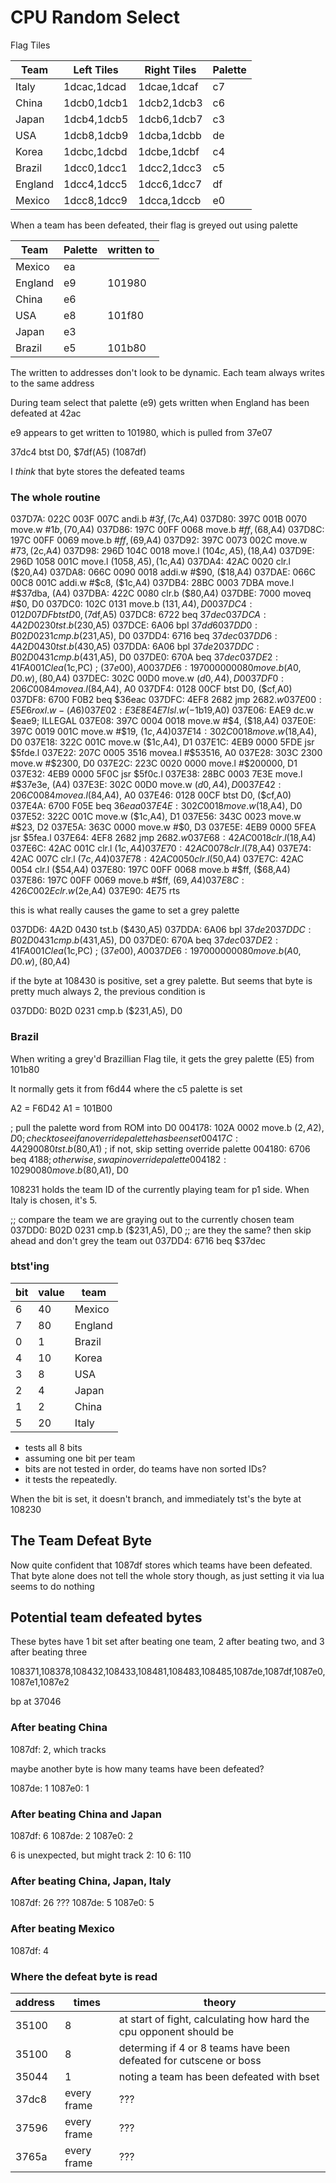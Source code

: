 # CPU Random Select

Flag Tiles

| Team    | Left Tiles  | Right Tiles | Palette |
| ------- | ----------- | ----------- | ------- |
| Italy   | 1dcac,1dcad | 1dcae,1dcaf | c7      |
| China   | 1dcb0,1dcb1 | 1dcb2,1dcb3 | c6      |
| Japan   | 1dcb4,1dcb5 | 1dcb6,1dcb7 | c3      |
| USA     | 1dcb8,1dcb9 | 1dcba,1dcbb | de      |
| Korea   | 1dcbc,1dcbd | 1dcbe,1dcbf | c4      |
| Brazil  | 1dcc0,1dcc1 | 1dcc2,1dcc3 | c5      |
| England | 1dcc4,1dcc5 | 1dcc6,1dcc7 | df      |
| Mexico  | 1dcc8,1dcc9 | 1dcca,1dccb | e0      |

When a team has been defeated, their flag is greyed out using palette

| Team    | Palette | written to |
| ------- | ------- | ---------- |
| Mexico  | ea      |            |
| England | e9      | 101980     |
| China   | e6      |            |
| USA     | e8      | 101f80     |
| Japan   | e3      |            |
| Brazil  | e5      | 101b80     |

The written to addresses don't look to be dynamic. Each team always writes to the same address

During team select that palette (e9) gets written when England has been defeated at 42ac

e9 appears to get written to 101980, which is pulled from 37e07

37dc4 btst D0, $7df(A5) (1087df)

I _think_ that byte stores the defeated teams

### The whole routine

037D7A: 022C 003F 007C andi.b #$3f, ($7c,A4)
037D80: 397C 001B 0070 move.w  #$1b, ($70,A4)
037D86: 197C 00FF 0068 move.b  #$ff, ($68,A4)
037D8C: 197C 00FF 0069 move.b  #$ff, ($69,A4)
037D92: 397C 0073 002C move.w  #$73, ($2c,A4)
037D98: 296D 104C 0018 move.l  ($104c,A5), ($18,A4)
037D9E: 296D 1058 001C move.l  ($1058,A5), ($1c,A4)
037DA4: 42AC 0020      clr.l   ($20,A4)
037DA8: 066C 0090 0018 addi.w  #$90, ($18,A4)
037DAE: 066C 00C8 001C addi.w  #$c8, ($1c,A4)
037DB4: 28BC 0003 7DBA move.l  #$37dba, (A4)
037DBA: 422C 0080      clr.b   ($80,A4)
037DBE: 7000           moveq   #$0, D0
037DC0: 102C 0131      move.b  ($131,A4), D0
037DC4: 012D 07DF      btst    D0, ($7df,A5)
037DC8: 6722           beq     $37dec
037DCA: 4A2D 0230      tst.b   ($230,A5)
037DCE: 6A06           bpl     $37dd6
037DD0: B02D 0231      cmp.b   ($231,A5), D0
037DD4: 6716           beq     $37dec
037DD6: 4A2D 0430      tst.b   ($430,A5)
037DDA: 6A06           bpl     $37de2
037DDC: B02D 0431      cmp.b   ($431,A5), D0
037DE0: 670A           beq     $37dec
037DE2: 41FA 001C      lea     ($1c,PC) ; ($37e00), A0
037DE6: 1970 0000 0080 move.b  (A0,D0.w), ($80,A4)
037DEC: 302C 00D0      move.w  ($d0,A4), D0
037DF0: 206C 0084 movea.l ($84,A4), A0
037DF4: 0128 00CF      btst    D0, ($cf,A0)
037DF8: 6700 F0B2 beq $36eac
037DFC: 4EF8 2682      jmp     $2682.w
037E00: E5E6           roxl.w  -(A6)
037E02: E3E8 E4E7      lsl.w   (-$1b19,A0)
037E06: EAE9           dc.w    $eae9; ILLEGAL
037E08: 397C 0004 0018 move.w  #$4, ($18,A4)
037E0E: 397C 0019 001C move.w  #$19, ($1c,A4)
037E14: 302C 0018      move.w  ($18,A4), D0
037E18: 322C 001C      move.w  ($1c,A4), D1
037E1C: 4EB9 0000 5FDE jsr     $5fde.l
037E22: 207C 0005 3516 movea.l #$53516, A0
037E28: 303C 2300      move.w  #$2300, D0
037E2C: 223C 0020 0000 move.l  #$200000, D1
037E32: 4EB9 0000 5F0C jsr     $5f0c.l
037E38: 28BC 0003 7E3E move.l  #$37e3e, (A4)
037E3E: 302C 00D0      move.w  ($d0,A4), D0
037E42: 206C 0084 movea.l ($84,A4), A0
037E46: 0128 00CF      btst    D0, ($cf,A0)
037E4A: 6700 F05E beq $36eaa
037E4E: 302C 0018      move.w  ($18,A4), D0
037E52: 322C 001C      move.w  ($1c,A4), D1
037E56: 343C 0023      move.w  #$23, D2
037E5A: 363C 0000      move.w  #$0, D3
037E5E: 4EB9 0000 5FEA jsr     $5fea.l
037E64: 4EF8 2682      jmp     $2682.w
037E68: 42AC 0018      clr.l   ($18,A4)
037E6C: 42AC 001C      clr.l   ($1c,A4)
037E70: 42AC 0078      clr.l   ($78,A4)
037E74: 42AC 007C      clr.l   ($7c,A4)
037E78: 42AC 0050      clr.l   ($50,A4)
037E7C: 42AC 0054      clr.l   ($54,A4)
037E80: 197C 00FF 0068 move.b  #$ff, ($68,A4)
037E86: 197C 00FF 0069 move.b  #$ff, ($69,A4)
037E8C: 426C 002E clr.w ($2e,A4)
037E90: 4E75 rts

this is what really causes the game to set a grey palette

037DD6: 4A2D 0430 tst.b ($430,A5)
037DDA: 6A06 bpl $37de2
037DDC: B02D 0431 cmp.b ($431,A5), D0
037DE0: 670A beq $37dec
037DE2: 41FA 001C lea ($1c,PC) ; ($37e00), A0
037DE6: 1970 0000 0080 move.b (A0,D0.w), ($80,A4)

if the byte at 108430 is positive, set a grey palette. But seems that byte is pretty much always 2, the previous condition is

037DD0: B02D 0231 cmp.b ($231,A5), D0

### Brazil

When writing a grey'd Brazillian Flag tile, it gets the grey palette (E5) from 101b80

It normally gets it from f6d44 where the c5 palette is set

A2 = F6D42
A1 = 101B00

; pull the palette word from ROM into D0
004178: 102A 0002 move.b ($2,A2), D0
; check to see if an override palette has been set
00417C: 4A29 0080 tst.b ($80,A1)
; if not, skip setting override palette
004180: 6706 beq $4188
; otherwise, swap in override palette
004182: 1029 0080 move.b ($80,A1), D0

108231 holds the team ID of the currently playing team for p1 side. When Italy is chosen, it's 5.

;; compare the team we are graying out to the currently chosen team
037DD0: B02D 0231 cmp.b ($231,A5), D0
;; are they the same? then skip ahead and don't grey the team out
037DD4: 6716 beq $37dec

### btst'ing

| bit | value | team    |
| --- | ----- | ------- |
| 6   | 40    | Mexico  |
| 7   | 80    | England |
| 0   | 1     | Brazil  |
| 4   | 10    | Korea   |
| 3   | 8     | USA     |
| 2   | 4     | Japan   |
| 1   | 2     | China   |
| 5   | 20    | Italy   |

- tests all 8 bits
- assuming one bit per team
- bits are not tested in order, do teams have non sorted IDs?
- it tests the repeatedly.

When the bit is set, it doesn't branch, and immediately tst's the byte at 108230

## The Team Defeat Byte

Now quite confident that 1087df stores which teams have been defeated. That byte alone does not tell the whole story though, as just setting it via lua seems to do nothing

## Potential team defeated bytes

These bytes have 1 bit set after beating one team, 2 after beating two, and 3 after beating three

108371,108378,108432,108433,108481,108483,108485,1087de,1087df,1087e0,1087e1,1087e2

bp at 37046

### After beating China

1087df: 2, which tracks

maybe another byte is how many teams have been defeated?

1087de: 1
1087e0: 1

### After beating China and Japan

1087df: 6
1087de: 2
1087e0: 2

6 is unexpected, but might track
2: 10
6: 110

### After beating China, Japan, Italy

1087df: 26 ???
1087de: 5
1087e0: 5

### After beating Mexico

1087df: 4

### Where the defeat byte is read

| address | times       | theory                                                             |
| ------- | ----------- | ------------------------------------------------------------------ |
| 35100   | 8           | at start of fight, calculating how hard the cpu opponent should be |
| 35100   | 8           | determing if 4 or 8 teams have been defeated for cutscene or boss  |
| 35044   | 1           | noting a team has been defeated with bset                          |
| 37dc8   | every frame | ???                                                                |
| 37596   | every frame | ???                                                                |
| 3765a   | every frame | ???                                                                |
